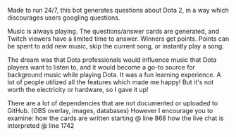 Made to run 24/7, this bot generates questions about Dota 2, in a way which discourages users googling questions.

Music is always playing. The questions/answer cards are generated, and Twitch viewers have a limited time to answer. Winners get points. Points can be spent to add new music, skip the current song, or instantly play a song.

The dream was that Dota professionals would influence music that Dota players want to listen to, and it would become a go-to source for background music while playing Dota. It was a fun learning experience. A lot of people utilized all the features which made me happy! 
But it's not worth the electricity or hardware, so I gave it up!

There are a lot of dependencies that are not documented or uploaded to GitHub. (OBS overlay, images, databases) However I encourage you to examine: 
	how the cards are written starting @ line 868
	how the live chat is interpreted @ line 1742